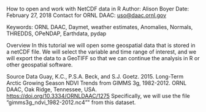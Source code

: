 How to open and work with NetCDF data in R
Author: Alison Boyer
Date: February 27, 2018 
Contact for ORNL DAAC: uso@daac.ornl.gov

Keywords: ORNL DAAC, Daymet, weather estimates, Anomalies, Normals, THREDDS, OPeNDAP, Earthdata, pydap

Overview
In this tutorial we will open some geospatial data that is stored in a netCDF file. We will select the variable and time range of interest, and we will export the data to a GeoTIFF so that we can continue the analysis in R or other geospatial software.

Source Data
Guay, K.C., P.S.A. Beck, and S.J. Goetz. 2015. Long-Term Arctic Growing Season NDVI Trends from GIMMS 3g, 1982-2012. ORNL DAAC, Oak Ridge, Tennessee, USA. https://doi.org/10.3334/ORNLDAAC/1275
Specifically, we will use the file “gimms3g_ndvi_1982-2012.nc4”" from this dataset. 
